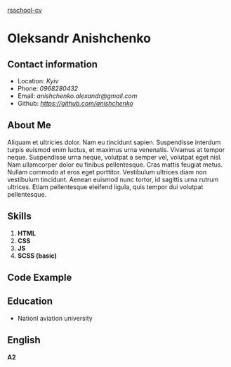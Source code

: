 [rsschool-cv](https://rs.school/)
# Oleksandr Anishchenko

## Contact information
- Location: _Kyiv_
- Phone: _0968280432_
- Email: _anishchenko.alexandr@gmail.com_
- Github: _https://github.com/anishchenko_
## About Me
Aliquam et ultricies dolor. Nam eu tincidunt sapien. Suspendisse interdum turpis euismod enim luctus, et maximus urna venenatis. Vivamus at tempor neque. Suspendisse urna neque, volutpat a semper vel, volutpat eget nisl. Nam ullamcorper dolor eu finibus pellentesque. Cras mattis feugiat metus. Nullam commodo at eros eget porttitor. Vestibulum ultrices diam non vestibulum tincidunt. Aenean euismod nunc tortor, id sagittis urna rutrum ultrices. Etiam pellentesque eleifend ligula, quis tempor dui volutpat pellentesque.
## Skills
1. **HTML**
2. **CSS**
3. **JS**
4. **SCSS (basic)**
## Code Example
## Education
- Nationl aviation university
## English
**A2**
